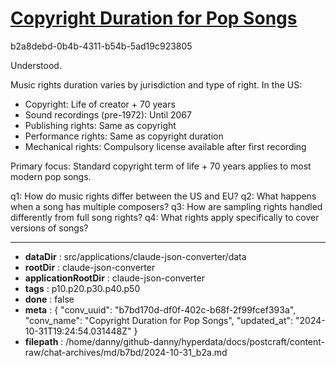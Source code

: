 # [Copyright Duration for Pop Songs](https://claude.ai/chat/b7bd170d-df0f-402c-b68f-2f99fcef393a)

b2a8debd-0b4b-4311-b54b-5ad19c923805

 Understood.

Music rights duration varies by jurisdiction and type of right. In the US:

- Copyright: Life of creator + 70 years
- Sound recordings (pre-1972): Until 2067
- Publishing rights: Same as copyright
- Performance rights: Same as copyright duration
- Mechanical rights: Compulsory license available after first recording

Primary focus: Standard copyright term of life + 70 years applies to most modern pop songs.

q1: How do music rights differ between the US and EU?
q2: What happens when a song has multiple composers?
q3: How are sampling rights handled differently from full song rights?
q4: What rights apply specifically to cover versions of songs?

---

* **dataDir** : src/applications/claude-json-converter/data
* **rootDir** : claude-json-converter
* **applicationRootDir** : claude-json-converter
* **tags** : p10.p20.p30.p40.p50
* **done** : false
* **meta** : {
  "conv_uuid": "b7bd170d-df0f-402c-b68f-2f99fcef393a",
  "conv_name": "Copyright Duration for Pop Songs",
  "updated_at": "2024-10-31T19:24:54.031448Z"
}
* **filepath** : /home/danny/github-danny/hyperdata/docs/postcraft/content-raw/chat-archives/md/b7bd/2024-10-31_b2a.md